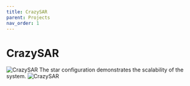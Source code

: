 ```yaml
---
title: CrazySAR
parent: Projects
nav_order: 1
---
```


# CrazySAR
<img src="/img/star.gif" alt="CrazySAR">
The star configuration demonstrates the scalability of the system.

<img src="/img/flap.gif" alt="CrazySAR">
